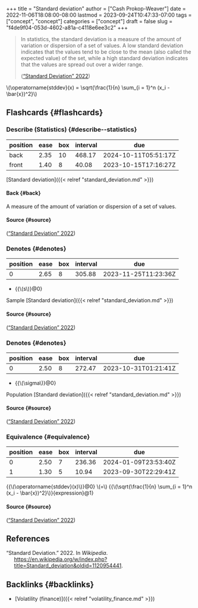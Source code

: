+++
title = "Standard deviation"
author = ["Cash Prokop-Weaver"]
date = 2022-11-06T18:08:00-08:00
lastmod = 2023-09-24T10:47:33-07:00
tags = ["concept", "concept"]
categories = ["concept"]
draft = false
slug = "f4de9f04-053d-4602-a81a-c4118e6ee3c2"
+++

> In statistics, the standard deviation is a measure of the amount of variation or dispersion of a set of values. A low standard deviation indicates that the values tend to be close to the mean (also called the expected value) of the set, while a high standard deviation indicates that the values are spread out over a wider range.
>
> (<a href="#citeproc_bib_item_1">“Standard Deviation” 2022</a>)

\\(\operatorname{stddev}(x) = \sqrt{\frac{1}{n} \sum\_{i = 1}^n (x\_i - \bar{x})^2}\\)


## Flashcards {#flashcards}


### Describe (Statistics) {#describe--statistics}

| position | ease | box | interval | due                  |
|----------|------|-----|----------|----------------------|
| back     | 2.35 | 10  | 468.17   | 2024-10-11T05:51:17Z |
| front    | 1.40 | 8   | 40.08    | 2023-10-15T17:16:27Z |

[Standard deviation]({{< relref "standard_deviation.md" >}})


#### Back {#back}

A measure of the amount of variation or dispersion of a set of values.


#### Source {#source}

(<a href="#citeproc_bib_item_1">“Standard Deviation” 2022</a>)


### Denotes {#denotes}

| position | ease | box | interval | due                  |
|----------|------|-----|----------|----------------------|
| 0        | 2.65 | 8   | 305.88   | 2023-11-25T11:23:36Z |

-   {{\\(s\\)}@0}

Sample [Standard deviation]({{< relref "standard_deviation.md" >}})


#### Source {#source}

(<a href="#citeproc_bib_item_1">“Standard Deviation” 2022</a>)


### Denotes {#denotes}

| position | ease | box | interval | due                  |
|----------|------|-----|----------|----------------------|
| 0        | 2.50 | 8   | 272.47   | 2023-10-31T01:21:41Z |

-   {{\\(\sigma\\)}@0}

Population [Standard deviation]({{< relref "standard_deviation.md" >}})


#### Source {#source}

(<a href="#citeproc_bib_item_1">“Standard Deviation” 2022</a>)


### Equivalence {#equivalence}

| position | ease | box | interval | due                  |
|----------|------|-----|----------|----------------------|
| 0        | 2.50 | 7   | 236.36   | 2024-01-09T23:53:40Z |
| 1        | 1.30 | 5   | 10.94    | 2023-09-30T22:29:41Z |

{{\\(\operatorname{stddev}(x)\\)}@0} \\(=\\) {{\\(\sqrt{\frac{1}{n} \sum\_{i = 1}^n (x\_i - \bar{x})^2}\\)}{expression}@1}


#### Source {#source}

(<a href="#citeproc_bib_item_1">“Standard Deviation” 2022</a>)

## References

<style>.csl-entry{text-indent: -1.5em; margin-left: 1.5em;}</style><div class="csl-bib-body">
  <div class="csl-entry"><a id="citeproc_bib_item_1"></a>“Standard Deviation.” 2022. In <i>Wikipedia</i>. <a href="https://en.wikipedia.org/w/index.php?title=Standard_deviation&oldid=1120954441">https://en.wikipedia.org/w/index.php?title=Standard_deviation&#38;oldid=1120954441</a>.</div>
</div>


## Backlinks {#backlinks}

-   [Volatility (finance)]({{< relref "volatility_finance.md" >}})
